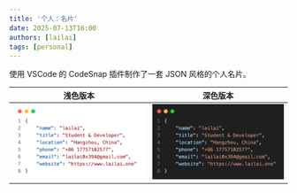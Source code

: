 ```yaml
---
title: '个人：名片'
date: 2025-07-13T16:00
authors: [lailai]
tags: [personal]
---
```


使用 VSCode 的 CodeSnap 插件制作了一套 JSON 风格的个人名片。

<!-- truncate -->

|              浅色版本               |              深色版本              |
| :---------------------------------: | :--------------------------------: |
| ![](assets/business-card-light.png) | ![](assets/business-card-dark.png) |
